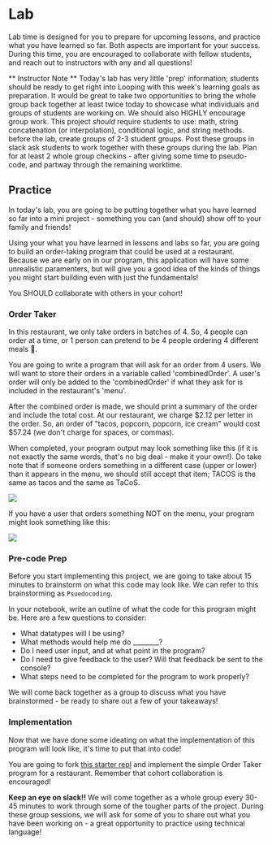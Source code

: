 # Lab
Lab time is designed for you to prepare for upcoming lessons, and practice what you have learned so far.  Both aspects are important for your success.  During this time, you are encouraged to collaborate with fellow students, and reach out to instructors with any and all questions!

** Instructor Note ** Today's lab has very little 'prep' information; students should be ready to get right into Looping with this week's learning goals as preparation.  It would be great to take two opportunities to bring the whole group back together at least twice today to showcase what individuals and groups of students are working on. We should also HIGHLY encourage group work. This project _should_ require students to use: math, string concatenation (or interpolation), conditional logic, and string methods.
before the lab, create groups of 2-3 student groups. Post these groups in slack ask students to work together with these groups during the lab.
Plan for at least 2 whole group checkins - after giving some time to pseudo-code, and partway through the remaining worktime.

<!-- I definitley agree that labs should be as collaborative as possible - I think at some point our instructor notes should be more explicit such as "Before this lab, create groups of 2-3 students and post groups in cohort Slack channel at the start of the lab." Almost making it like a checklist so it is easy for future instructors to prep. -->

## Practice

In today's lab, you are going to be putting together what you have learned so far into a mini project - something you can (and should) show off to your family and friends!

Using your what you have learned in lessons and labs so far, you are going to build an order-taking program that could be used at a restaurant.  Because we are early on in our program, this application will have some unrealistic paramenters, but will give you a good idea of the kinds of things you might start building even with just the fundamentals!

You SHOULD collaborate with others in your cohort!

### Order Taker
In this restaurant, we only take orders in batches of 4.  So, 4 people can order at a time, or 1 person can pretend to be 4 people ordering 4 different meals 🙂.

You are going to write a program that will ask for an order from 4 users.  We will want to store their orders in a variable called 'combinedOrder'.  A user's order will only be added to the 'combinedOrder' if what they ask for is included in the restaurant's 'menu'.

After the combined order is made, we should print a summary of the order and include the total cost.  At our restaurant, we charge $2.12 per letter in the order.  So, an order of "tacos, popcorn, popcorn, ice cream" would cost $57.24 (we don't charge for spaces, or commas).

When completed, your program output may look something like this (if it is not exactly the same words, that's no big deal - make it your own!).  Do take note that if someone orders something in a different case (upper or lower) than it appears in the menu, we should still accept that item; TACOS is the same as tacos and the same as TaCoS.

![](/Mod1/Images/Week1/Restaurant1.png)


If you have a user that orders something NOT on the menu, your program might look something like this:

![](/Mod1/Images/Week1/Exercise2.png)

### Pre-code Prep
Before you start implementing this project, we are going to take about 15 minutes to brainstorm on what this code may look like.  We can refer to this brainstorming as `Psuedocoding`.

In your notebook, write an outline of what the code for this program might be.  Here are a few questions to consider:
* What datatypes will I be using?
* What methods would help me do ________?
* Do I need user input, and at what point in the program?
* Do I need to give feedback to the user? Will that feedback be sent to the console?
* What steps need to be completed for the program to work properly?

We will come back together as a group to discuss what you have brainstormed - be ready to share out a few of your takeaways!

### Implementation

Now that we have done some ideating on what the implementation of this program will look like, it's time to put that into code!

You are going to fork [this starter repl](https://replit.com/@launch-team/M1W1-ConditionalLogicLab) and implement the simple Order Taker program for a restaurant.  Remember that cohort collaboration is encouraged!

**Keep an eye on slack!!** We will come together as a whole group every 30-45 minutes to work through some of the tougher parts of the project.  During these group sessions, we will ask for some of you to share out what you have been working on - a great opportunity to practice using technical language!

<!-- It might be helpful to have a list of all of the directions embedded here as well. Related to that, a thought I had was to include some type of brainstorming/planning/pseudocoding section for each lab - I wonder if we include this into labs it will push our students to grapple with problem solving better and we could potentially use early lab checkins to review high-level problem solving/pseudocoding for each section of the lab. Basically, we can catch students who's approach is off EARLY and redirect so they can grapple with the intended learning goals. Thoughts? -->

<!-- Overall I think this is a GREAT lab - really pushes studednts to apply the learning that we covered this week and I think is a real-world type of application (albeit a little simplified given where they are in their learrning). I think that as you continue to build labs, it is OK (and maybe even preferrable?) to iterate on past activities with more functionality, adjustments, etc. to mimick working off existing code, adding features, etc. I also hope this approach alllevaites some of the pressure/writer's block of trying to come up with a "new" thing or scenario. -->

